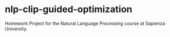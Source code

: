 # nlp-clip-guided-optimization

Homework Project for the Natural Language Processing course at Sapienza University.
